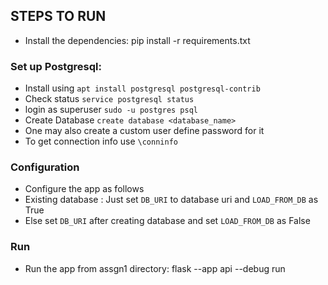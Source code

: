 ## STEPS TO RUN
- Install the dependencies: pip install -r requirements.txt

### Set up Postgresql:
- Install using `apt install postgresql postgresql-contrib`
- Check status `service postgresql status`
- login as superuser `sudo -u postgres psql`
- Create Database `create database <database_name>`
- One may also create a custom user define password for it
- To get connection info use `\conninfo`

### Configuration
- Configure the app as follows 
- Existing database : Just set `DB_URI` to database uri and `LOAD_FROM_DB` as True
- Else set `DB_URI` after creating database and set  `LOAD_FROM_DB` as False

### Run
- Run the app from assgn1 directory: flask --app api --debug run
